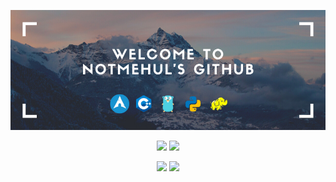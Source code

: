 [![Banner](https://github.com/notmehul/notmehul/blob/master/welcomebanner.png)](https://www.youtube.com/watch?v=dQw4w9WgXcQ)

<p align='center'>
<img src="https://visitor-badge.glitch.me/badge?page_id=notmehul.visitor-badge">
<img src="https://img.shields.io/website?up_color=green&up_message=online&url=https%3A%2F%2Fnotmehul.co">
</p>
<p align='center'>
<img src="https://forthebadge.com/images/badges/built-with-love.svg">
<img src="https://forthebadge.com/images/badges/certified-snoop-lion.svg">
</p>
